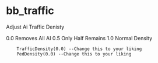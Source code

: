 # bb_traffic
Adjust Ai Traffic Denisty 

 0.0 Removes All AI
 0.5 Only Half Remains
 1.0 Normal Density
 
        TrafficDensity(0.0) --Change this to your liking
        PedDensity(0.0) --Change this to your liking
        
       
